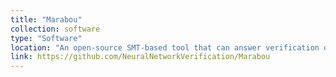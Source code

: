 ```yaml
---
title: "Marabou"
collection: software
type: "Software"
location: "An open-source SMT-based tool that can answer verification queries over neural networks"
link: https://github.com/NeuralNetworkVerification/Marabou
---
```


